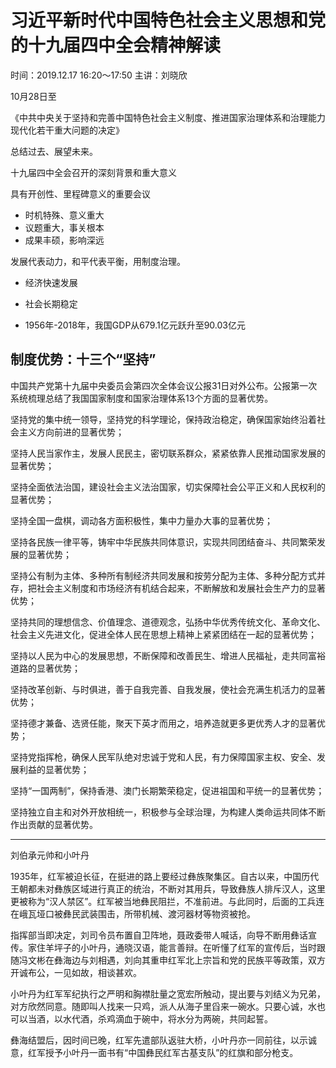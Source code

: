 # 习近平新时代中国特色社会主义思想和党的十九届四中全会精神解读

时间：2019.12.17 16:20～17:50
主讲：刘晓欣


10月28日至

《中共中央关于坚持和完善中国特色社会主义制度、推进国家治理体系和治理能力现代化若干重大问题的决定》

总结过去、展望未来。

十九届四中全会召开的深刻背景和重大意义

具有开创性、里程碑意义的重要会议

- 时机特殊、意义重大
- 议题重大，事关根本
- 成果丰硕，影响深远


发展代表动力，和平代表平衡，用制度治理。

- 经济快速发展
- 社会长期稳定

- 1956年-2018年，我国GDP从679.1亿元跃升至90.03亿元

## 制度优势：十三个“坚持”

中国共产党第十九届中央委员会第四次全体会议公报31日对外公布。公报第一次系统梳理总结了我国国家制度和国家治理体系13个方面的显著优势。

坚持党的集中统一领导，坚持党的科学理论，保持政治稳定，确保国家始终沿着社会主义方向前进的显著优势；

坚持人民当家作主，发展人民民主，密切联系群众，紧紧依靠人民推动国家发展的显著优势；

坚持全面依法治国，建设社会主义法治国家，切实保障社会公平正义和人民权利的显著优势；

坚持全国一盘棋，调动各方面积极性，集中力量办大事的显著优势；

坚持各民族一律平等，铸牢中华民族共同体意识，实现共同团结奋斗、共同繁荣发展的显著优势；

坚持公有制为主体、多种所有制经济共同发展和按劳分配为主体、多种分配方式并存，把社会主义制度和市场经济有机结合起来，不断解放和发展社会生产力的显著优势；

坚持共同的理想信念、价值理念、道德观念，弘扬中华优秀传统文化、革命文化、社会主义先进文化，促进全体人民在思想上精神上紧紧团结在一起的显著优势；

坚持以人民为中心的发展思想，不断保障和改善民生、增进人民福祉，走共同富裕道路的显著优势；

坚持改革创新、与时俱进，善于自我完善、自我发展，使社会充满生机活力的显著优势；

坚持德才兼备、选贤任能，聚天下英才而用之，培养造就更多更优秀人才的显著优势；

坚持党指挥枪，确保人民军队绝对忠诚于党和人民，有力保障国家主权、安全、发展利益的显著优势；

坚持“一国两制”，保持香港、澳门长期繁荣稳定，促进祖国和平统一的显著优势；

坚持独立自主和对外开放相统一，积极参与全球治理，为构建人类命运共同体不断作出贡献的显著优势。

---

刘伯承元帅和小叶丹

1935年，红军被迫长征，在挺进的路上要经过彝族聚集区。自古以来，中国历代王朝都未对彝族区域进行真正的统治，不断对其用兵，导致彝族人排斥汉人，这里更被称为“汉人禁区”。红军被当地彝民阻拦，不准前进。与此同时，后面的工兵连在峨瓦垭口被彝民武装围击，所带机械、渡河器材等物资被抢。

指挥部当即决定，刘司令员布置自卫阵地，聂政委带人喊话，向导不断用彝话宣传。家住羊坪子的小叶丹，通晓汉语，能言善辩。在听懂了红军的宣传后，当时跟随冯文彬在彝海边与刘相遇，刘向其重申红军北上宗旨和党的民族平等政策，双方开诚布公，一见如故，相谈甚欢。

小叶丹为红军军纪执行之严明和胸襟肚量之宽宏所触动，提出要与刘结义为兄弟，对方欣然同意。随即叫人找来一只鸡，派人从海子里舀来一碗水。只要心诚，水也可以当酒，以水代酒，杀鸡滴血于碗中，将水分为两碗，共同起誓。

彝海结盟后，因时间已晚，红军先遣部队返驻大桥，小叶丹亦一同前往，以示诚意，红军授予小叶丹一面书有“中国彝民红军古基支队”的红旗和部分枪支。
